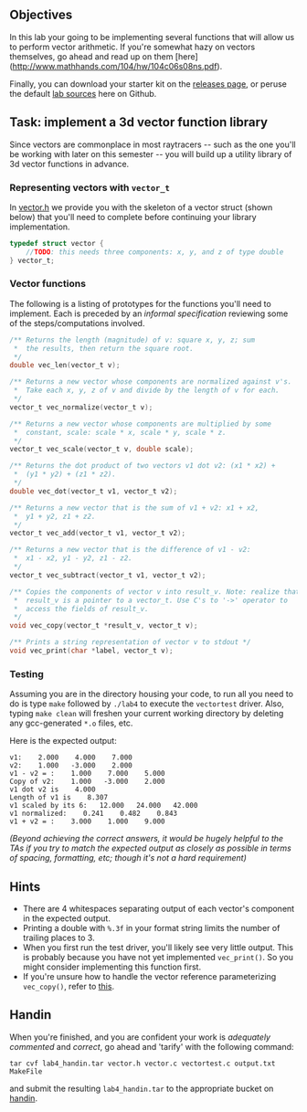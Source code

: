 ## Objectives

In this lab your going to be implementing several functions that will allow us to
perform vector arithmetic. If you're somewhat hazy on vectors themselves, go ahead and
read up on them [here]
(http://www.mathhands.com/104/hw/104c06s08ns.pdf).

Finally, you can download your starter kit on the 
[releases page](https://github.com/Welchd1/cpsc210-labs/releases), or peruse the default 
[lab sources](https://github.com/Welchd1/cpsc210-labs/tree/master/labs/lab4/src) here on 
Github.

## Task: implement a 3d vector function library

Since vectors are commonplace in most raytracers -- such as the one you'll 
be working with later on this semester -- you will build up a utility library of 3d 
vector functions in advance. 

### Representing vectors with `vector_t`

In [vector.h]() we provide you with the skeleton of a vector 
struct (shown below) that you'll need to complete before continuing your library 
implementation.
```c
typedef struct vector {
    //TODO: this needs three components: x, y, and z of type double
} vector_t;
```

### Vector functions
The following is a listing of prototypes for the functions you'll need to implement. Each
is preceded by an *informal specification* reviewing some of the steps/computations 
involved.

```c
/** Returns the length (magnitude) of v: square x, y, z; sum
 *  the results, then return the square root.
 */
double vec_len(vector_t v);

/** Returns a new vector whose components are normalized against v's.
 *  Take each x, y, z of v and divide by the length of v for each.
 */
vector_t vec_normalize(vector_t v);

/** Returns a new vector whose components are multiplied by some 
 *  constant, scale: scale * x, scale * y, scale * z.
 */
vector_t vec_scale(vector_t v, double scale);

/** Returns the dot product of two vectors v1 dot v2: (x1 * x2) + 
 *  (y1 * y2) + (z1 * z2).
 */
double vec_dot(vector_t v1, vector_t v2);

/** Returns a new vector that is the sum of v1 + v2: x1 + x2, 
 *  y1 + y2, z1 + z2.
 */
vector_t vec_add(vector_t v1, vector_t v2);

/** Returns a new vector that is the difference of v1 - v2:
 *  x1 - x2, y1 - y2, z1 - z2.
 */
vector_t vec_subtract(vector_t v1, vector_t v2);

/** Copies the components of vector v into result_v. Note: realize that 
 *  result_v is a pointer to a vector_t. Use C's to '->' operator to 
 *  access the fields of result_v.
 */
void vec_copy(vector_t *result_v, vector_t v);

/** Prints a string representation of vector v to stdout */
void vec_print(char *label, vector_t v);
```

### Testing

Assuming you are in the directory housing your code, to run all you need to do is type 
`make` followed by `./lab4` to execute the `vectortest` driver. Also, typing `make clean` 
will freshen your current working directory by deleting any gcc-generated `*.o` 
files, etc.

Here is the expected output: 

```
v1:    2.000    4.000    7.000
v2:    1.000   -3.000    2.000
v1 - v2 = :    1.000    7.000    5.000
Copy of v2:    1.000   -3.000    2.000
v1 dot v2 is    4.000 
Length of v1 is    8.307 
v1 scaled by its 6:   12.000   24.000   42.000
v1 normalized:    0.241    0.482    0.843
v1 + v2 = :    3.000    1.000    9.000
```
*(Beyond achieving the correct answers, it would be hugely helpful to the TAs if you
try to match the expected output as closely as possible in terms of spacing, formatting,
etc; though it's not a hard requirement)*
## Hints

* There are 4 whitespaces separating output of each vector's component in the expected output.
* Printing a double with `%.3f` in your format string limits the number of trailing 
places to 3.
* When you first run the test driver, you'll likely see very little output. This is 
probably because you have not yet implemented `vec_print()`. So you might consider 
implementing this function first.
* If you're unsure how to handle the vector reference parameterizing `vec_copy()`, refer 
to [this](http://www.cs.usfca.edu/~wolber/SoftwareDev/C/CStructs.htm).

## Handin

When you're finished, and you are confident your work is *adequately commented* and 
*correct*, go ahead and 'tarify' with the following command:
```
tar cvf lab4_handin.tar vector.h vector.c vectortest.c output.txt MakeFile
```
and submit the resulting `lab4_handin.tar` to the appropriate bucket on 
[handin](https://handin.cs.clemson.edu/courses/).